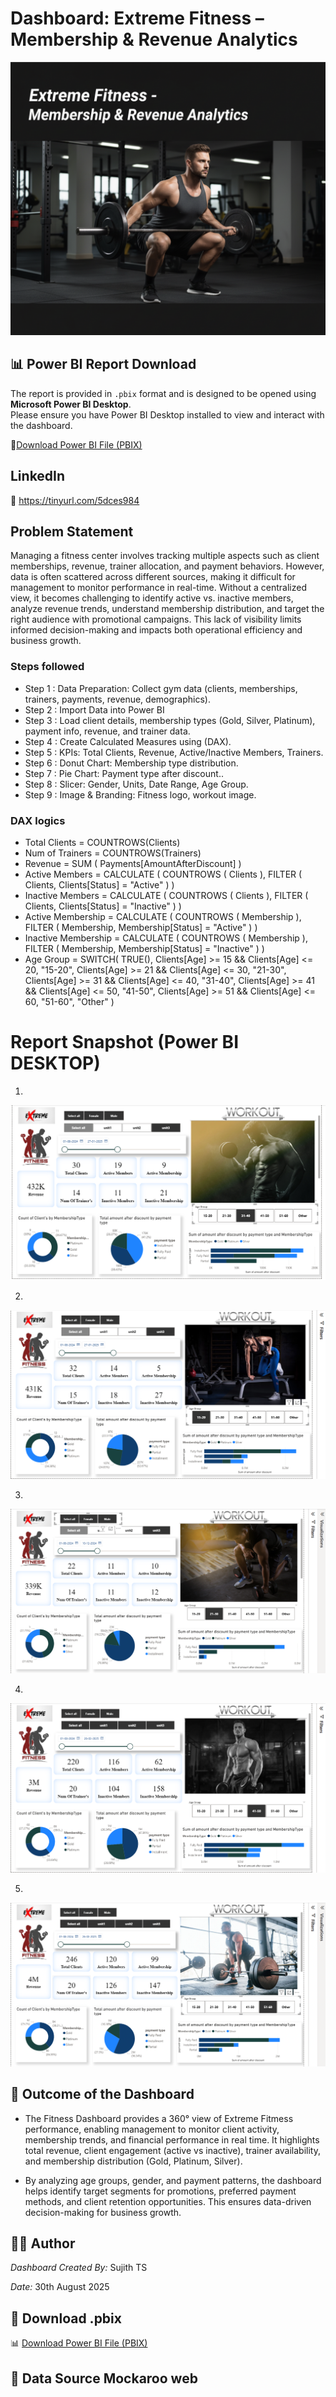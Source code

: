 
# Dashboard: Extreme Fitness – Membership & Revenue Analytics

![Dashboard](https://raw.githubusercontent.com/sujithts31618-ui/Fitness/main/IMG_20250920_035704.png)


    


## 📊 Power BI Report Download

The report is provided in `.pbix` format and is designed to be opened using **Microsoft Power BI Desktop**.  
Please ensure you have Power BI Desktop installed to view and interact with the dashboard.

📎[Download Power BI File (PBIX)](https://github.com/sujithts31618-ui/Fitness/raw/main/Fitness_analysis.pbix)


## LinkedIn
📎 https://tinyurl.com/5dces984

## Problem Statement

Managing a fitness center involves tracking multiple aspects such as client memberships, revenue, trainer allocation, and payment behaviors. However, data is often scattered across different sources, making it difficult for management to monitor performance in real-time. Without a centralized view, it becomes challenging to identify active vs. inactive members, analyze revenue trends, understand membership distribution, and target the right audience with promotional campaigns. This lack of visibility limits informed decision-making and impacts both operational efficiency and business growth.


### Steps followed 

- Step 1 : Data Preparation: Collect gym data (clients, memberships, trainers, payments, revenue, demographics).
- Step 2 : Import Data into Power BI
- Step 3 : Load client details, membership types (Gold, Silver, Platinum), payment info, revenue, and trainer data.
- Step 4 : Create Calculated Measures  using (DAX).
- Step 5 : KPIs: Total Clients, Revenue, Active/Inactive Members, Trainers.
- Step 6 : Donut Chart: Membership type distribution.
- Step 7 : Pie Chart: Payment type after discount..
- Step 8 : Slicer: Gender, Units, Date Range, Age Group.
- Step 9 : Image & Branding: Fitness logo, workout image.

### DAX logics

- Total Clients = COUNTROWS(Clients)
- Num of Trainers = COUNTROWS(Trainers)
- Revenue = SUM ( Payments[AmountAfterDiscount] )
- Active Members =
CALCULATE (
    COUNTROWS ( Clients ),
    FILTER ( Clients, Clients[Status] = "Active" )
)
- Inactive Members =
CALCULATE (
    COUNTROWS ( Clients ),
    FILTER ( Clients, Clients[Status] = "Inactive" )
)
- Active Membership =
CALCULATE (
    COUNTROWS ( Membership ),
    FILTER ( Membership, Membership[Status] = "Active" )
)
- Inactive Membership =
CALCULATE (
    COUNTROWS ( Membership ),
    FILTER ( Membership, Membership[Status] = "Inactive" )
)
- Age Group =
SWITCH(
    TRUE(),
    Clients[Age] >= 15 && Clients[Age] <= 20, "15-20",
    Clients[Age] >= 21 && Clients[Age] <= 30, "21-30",
    Clients[Age] >= 31 && Clients[Age] <= 40, "31-40",
    Clients[Age] >= 41 && Clients[Age] <= 50, "41-50",
    Clients[Age] >= 51 && Clients[Age] <= 60, "51-60",
    "Other"
)



# Report Snapshot (Power BI DESKTOP) 
1.
![Dashboard](https://raw.githubusercontent.com/sujithts31618-ui/Fitness/main/Fit_1.png)


2.

![Dashboard](https://raw.githubusercontent.com/sujithts31618-ui/Fitness/main/Fit_2.png)


3.

![Dashboard](https://raw.githubusercontent.com/sujithts31618-ui/Fitness/main/Fit_3.png)

4.

![Dashboard](https://raw.githubusercontent.com/sujithts31618-ui/Fitness/main/Fit_4.png)

5.

![Dashboard](https://raw.githubusercontent.com/sujithts31618-ui/Fitness/main/Fit_5.png)

## 🎯 Outcome of the Dashboard

- The Fitness Dashboard provides a 360° view of Extreme Fitmess performance, enabling management to monitor client activity, membership trends, and financial performance in real time. It highlights total revenue, client engagement (active vs inactive), trainer availability, and membership distribution (Gold, Platinum, Silver).

- By analyzing age groups, gender, and payment patterns, the dashboard helps identify target segments for promotions, preferred payment methods, and client retention opportunities. This ensures data-driven decision-making for business growth.

## 👨‍💻 Author
*Dashboard Created By:* Sujith TS 

*Date:* 30th August 2025

## 📂 Download .pbix 
📊 [Download Power BI File (PBIX)](https://github.com/sujithts31618-ui/Fitness/raw/main/Fitness_analysis.pbix)

## 📌 Data Source Mockaroo web

